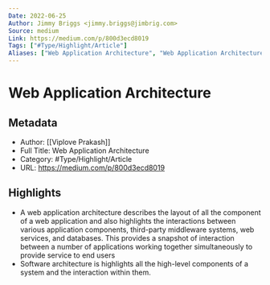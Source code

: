 ```yaml
---
Date: 2022-06-25
Author: Jimmy Briggs <jimmy.briggs@jimbrig.com>
Source: medium
Link: https://medium.com/p/800d3ecd8019
Tags: ["#Type/Highlight/Article"]
Aliases: ["Web Application Architecture", "Web Application Architecture"]
---
```

# Web Application Architecture

## Metadata
- Author: [[Viplove Prakash]]
- Full Title: Web Application Architecture
- Category: #Type/Highlight/Article
- URL: https://medium.com/p/800d3ecd8019

## Highlights
- A web application architecture describes the layout of all the component of a web application and also highlights the interactions between various application components, third-party middleware systems, web services, and databases. This provides a snapshot of interaction between a number of applications working together simultaneously to provide service to end users
- Software architecture is highlights all the high-level components of a system and the interaction within them.
